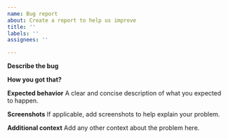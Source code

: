 ```yaml
---
name: Bug report
about: Create a report to help us improve
title: ''
labels: ''
assignees: ''

---
```


**Describe the bug**


**How you got that?**

**Expected behavior**
A clear and concise description of what you expected to happen.

**Screenshots**
If applicable, add screenshots to help explain your problem.

**Additional context**
Add any other context about the problem here.
